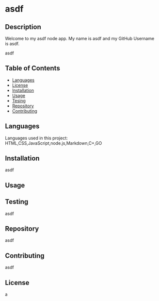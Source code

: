 
# asdf

## Description

Welcome to my asdf node app. My name is asdf and my GitHub Username is asdf.

asdf


## Table of Contents

* [Languages](#languages)
* [License](#license)
* [Installation](#installation)
* [Usage](#usage)
* [Tesing](#testing)
* [Repository](#repository)
* [Contributing](#contributing)


## Languages

Languages used in this project:
HTML,CSS,JavaScript,node.js,Markdown,C+,GO


## Installation

asdf


## Usage


## Testing

asdf


## Repository

asdf


## Contributing

asdf    

## License

a
